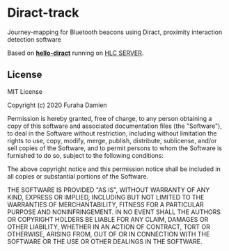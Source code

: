Diract-track
============
Journey-mapping for Bluetooth beacons using Diract, proximity interaction detection software

Based on [__hello-diract__](https://github.com/reelyactive/hlc-server/tree/master/web/apps/hello-diract) running on [HLC SERVER](https://github.com/reelyactive/hlc-server).

License
-------
MIT License

Copyright (c) 2020 Furaha Damien

Permission is hereby granted, free of charge, to any person obtaining a copy
of this software and associated documentation files (the "Software"), to deal
in the Software without restriction, including without limitation the rights
to use, copy, modify, merge, publish, distribute, sublicense, and/or sell
copies of the Software, and to permit persons to whom the Software is
furnished to do so, subject to the following conditions:

The above copyright notice and this permission notice shall be included in all
copies or substantial portions of the Software.

THE SOFTWARE IS PROVIDED "AS IS", WITHOUT WARRANTY OF ANY KIND, EXPRESS OR
IMPLIED, INCLUDING BUT NOT LIMITED TO THE WARRANTIES OF MERCHANTABILITY,
FITNESS FOR A PARTICULAR PURPOSE AND NONINFRINGEMENT. IN NO EVENT SHALL THE
AUTHORS OR COPYRIGHT HOLDERS BE LIABLE FOR ANY CLAIM, DAMAGES OR OTHER
LIABILITY, WHETHER IN AN ACTION OF CONTRACT, TORT OR OTHERWISE, ARISING FROM,
OUT OF OR IN CONNECTION WITH THE SOFTWARE OR THE USE OR OTHER DEALINGS IN THE
SOFTWARE.

